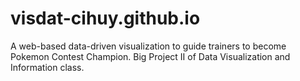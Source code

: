 # visdat-cihuy.github.io
A web-based data-driven visualization to guide trainers to become Pokemon Contest Champion. Big Project II of Data Visualization and Information class.
